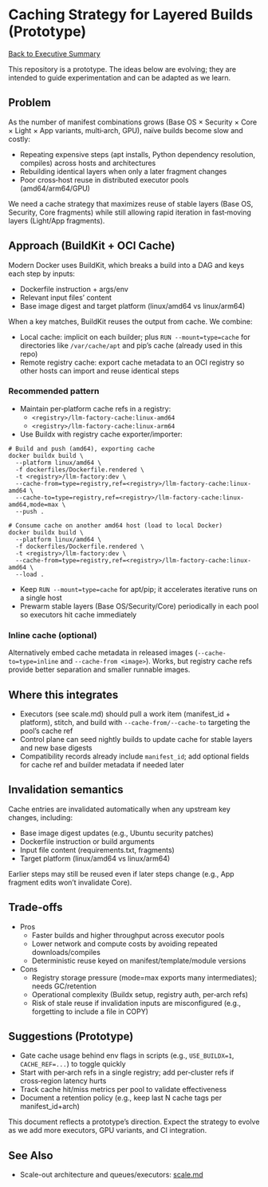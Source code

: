 # Caching Strategy for Layered Builds (Prototype)

[Back to Executive Summary](executive_summary.md)

This repository is a prototype. The ideas below are evolving; they are intended to guide experimentation and can be adapted as we learn.

## Problem

As the number of manifest combinations grows (Base OS × Security × Core × Light × App variants, multi‑arch, GPU), naïve builds become slow and costly:

- Repeating expensive steps (apt installs, Python dependency resolution, compiles) across hosts and architectures
- Rebuilding identical layers when only a later fragment changes
- Poor cross‑host reuse in distributed executor pools (amd64/arm64/GPU)

We need a cache strategy that maximizes reuse of stable layers (Base OS, Security, Core fragments) while still allowing rapid iteration in fast‑moving layers (Light/App fragments).

## Approach (BuildKit + OCI Cache)

Modern Docker uses BuildKit, which breaks a build into a DAG and keys each step by inputs:

- Dockerfile instruction + args/env
- Relevant input files’ content
- Base image digest and target platform (linux/amd64 vs linux/arm64)

When a key matches, BuildKit reuses the output from cache. We combine:

- Local cache: implicit on each builder; plus `RUN --mount=type=cache` for directories like `/var/cache/apt` and pip’s cache (already used in this repo)
- Remote registry cache: export cache metadata to an OCI registry so other hosts can import and reuse identical steps

### Recommended pattern

- Maintain per‑platform cache refs in a registry:
  - `<registry>/llm-factory-cache:linux-amd64`
  - `<registry>/llm-factory-cache:linux-arm64`
- Use Buildx with registry cache exporter/importer:

```
# Build and push (amd64), exporting cache
docker buildx build \
  --platform linux/amd64 \
  -f dockerfiles/Dockerfile.rendered \
  -t <registry>/llm-factory:dev \
  --cache-from=type=registry,ref=<registry>/llm-factory-cache:linux-amd64 \
  --cache-to=type=registry,ref=<registry>/llm-factory-cache:linux-amd64,mode=max \
  --push .

# Consume cache on another amd64 host (load to local Docker)
docker buildx build \
  --platform linux/amd64 \
  -f dockerfiles/Dockerfile.rendered \
  -t <registry>/llm-factory:dev \
  --cache-from=type=registry,ref=<registry>/llm-factory-cache:linux-amd64 \
  --load .
```

- Keep `RUN --mount=type=cache` for apt/pip; it accelerates iterative runs on a single host
- Prewarm stable layers (Base OS/Security/Core) periodically in each pool so executors hit cache immediately

### Inline cache (optional)

Alternatively embed cache metadata in released images (`--cache-to=type=inline` and `--cache-from <image>`). Works, but registry cache refs provide better separation and smaller runnable images.

## Where this integrates

- Executors (see scale.md) should pull a work item (manifest_id + platform), stitch, and build with `--cache-from/--cache-to` targeting the pool’s cache ref
- Control plane can seed nightly builds to update cache for stable layers and new base digests
- Compatibility records already include `manifest_id`; add optional fields for cache ref and builder metadata if needed later

## Invalidation semantics

Cache entries are invalidated automatically when any upstream key changes, including:

- Base image digest updates (e.g., Ubuntu security patches)
- Dockerfile instruction or build arguments
- Input file content (requirements.txt, fragments)
- Target platform (linux/amd64 vs linux/arm64)

Earlier steps may still be reused even if later steps change (e.g., App fragment edits won’t invalidate Core).

## Trade‑offs

- Pros
  - Faster builds and higher throughput across executor pools
  - Lower network and compute costs by avoiding repeated downloads/compiles
  - Deterministic reuse keyed on manifest/template/module versions
- Cons
  - Registry storage pressure (mode=max exports many intermediates); needs GC/retention
  - Operational complexity (Buildx setup, registry auth, per‑arch refs)
  - Risk of stale reuse if invalidation inputs are misconfigured (e.g., forgetting to include a file in COPY)

## Suggestions (Prototype)

- Gate cache usage behind env flags in scripts (e.g., `USE_BUILDX=1`, `CACHE_REF=...`) to toggle quickly
- Start with per‑arch refs in a single registry; add per‑cluster refs if cross‑region latency hurts
- Track cache hit/miss metrics per pool to validate effectiveness
- Document a retention policy (e.g., keep last N cache tags per manifest_id+arch)

This document reflects a prototype’s direction. Expect the strategy to evolve as we add more executors, GPU variants, and CI integration.

## See Also

- Scale-out architecture and queues/executors: [scale.md](scale.md)
